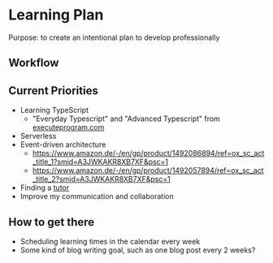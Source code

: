 # Learning Plan

Purpose: to create an intentional plan to develop professionally

## Workflow

## Current Priorities

- Learning TypeScript
  - "Everyday Typescript" and "Advanced Typescript" from [executeprogram.com](https://www.executeprogram.com/course)
- Serverless
- Event-driven architecture
  - https://www.amazon.de/-/en/gp/product/1492086894/ref=ox_sc_act_title_1?smid=A3JWKAKR8XB7XF&psc=1
  - https://www.amazon.de/-/en/gp/product/1492057894/ref=ox_sc_act_title_2?smid=A3JWKAKR8XB7XF&psc=1
- Finding a [tutor](./tutoring_plan.md)
- Improve my communication and collaboration

## How to get there

- Scheduling learning times in the calendar every week
- Some kind of blog writing goal, such as one blog post every 2 weeks?
